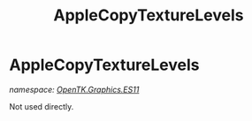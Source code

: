 ﻿---
title: AppleCopyTextureLevels
---

# AppleCopyTextureLevels
_namespace: [OpenTK.Graphics.ES11](N-OpenTK.Graphics.ES11.html)_

Not used directly.




